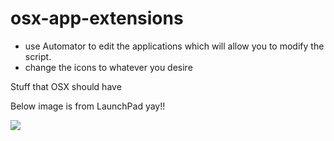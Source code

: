 osx-app-extensions
==================
- use Automator to edit the applications which will allow you to modify the script.
- change the icons to whatever you desire

Stuff that OSX should have

Below image is from LaunchPad yay!!

![](https://raw.github.com/nmccready/osx-app-extensions/master/images/app_icons.png)